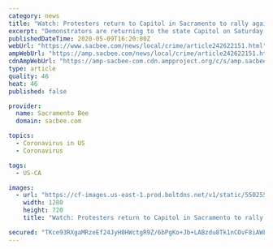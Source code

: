 ```yaml
---
category: news
title: "Watch: Protesters return to Capitol in Sacramento to rally against California’s stay-at-home order"
excerpt: "Demonstrators are returning to the state Capitol on Saturday to protest Gov. Gavin Newsom’s stay-at-home orders. The protest is scheduled to begin at noon — however, by 9 a.m. several dozen people, many in camouflage gear and others as part of a separate prayer group,"
publishedDateTime: 2020-05-09T16:20:00Z
webUrl: "https://www.sacbee.com/news/local/crime/article242622151.html"
ampWebUrl: "https://amp.sacbee.com/news/local/crime/article242622151.html"
cdnAmpWebUrl: "https://amp-sacbee-com.cdn.ampproject.org/c/s/amp.sacbee.com/news/local/crime/article242622151.html"
type: article
quality: 46
heat: 46
published: false

provider:
  name: Sacramento Bee
  domain: sacbee.com

topics:
  - Coronavirus in US
  - Coronavirus

tags:
  - US-CA

images:
  - url: "https://cf-images.us-east-1.prod.boltdns.net/v1/static/5502557042001/4d08f4da-dcfd-4414-b10d-b8b41c2a5ce6/d8973be8-c327-4f20-9618-5ab694ee3234/1280x720/match/image.jpg"
    width: 1280
    height: 720
    title: "Watch: Protesters return to Capitol in Sacramento to rally against California’s stay-at-home order"

secured: "TKce93RXgaMRzeEf24JyH0HWctgR9Z/6bPgKo+Jb+LABzdu8Tk1nCOvF8iAWFuiEuFB3wbFZJIiZKkuTNPIATQ7yeP0h3bowSJ/OJrOkGypZgta6+SxjUwt7Ewlpnyv9VWKMrv+NTRxhd8P5k7qyLCSCSYxr6d8qV2iNmhhZvO+EY9Dit6KC3H6cd7L7GS/RwsW7v1aNtyP2ijyujJbYcdYoWlOt1qhxDcnl6haTfO8/4GTQdLYjC1anIujyS4GW9Qr0KJH4FrsL8ReJjTC5/7N9qz5lNhuHfQA1+t/S2fuEvRYQyW+/trV6E3VEbAqMpzWUkIZNLWRiq/Rie9jA/7O4eHqq/R25QE9JInCCmQ7RqONxb7HxuF7vF/bgAF6I68VIaW4lb664Tr4wZtyhG/DKgp1pwnZltLREUA6i04bpQoF0OEGUlJNpdje+C7YQUMgOjhEKcjrWqo8srruokJF7vJBMAqv52DaF1NK19wA=;tdDMkqDEbazPCwvYzshsNQ=="
---
```


